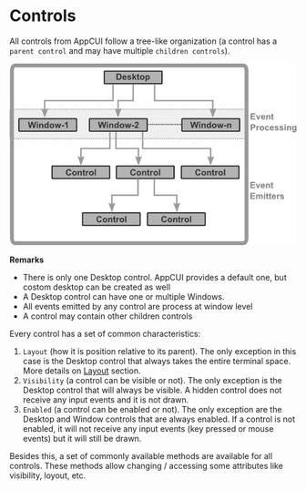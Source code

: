 # Controls

All controls from AppCUI follow a tree-like organization (a control has a `parent control` and may have multiple `children controls`).

<img src="img/controls_architecture.png" />

**Remarks**
* There is only one Desktop control. AppCUI provides a default one, but costom desktop can be created as well
* A Desktop control can have one or multiple Windows.
* All events emitted by any control are process at window level
* A control may contain other children controls

Every control has a set of common characteristics:
1. `Layout` (how it is position relative to its parent). The only exception in this case is the Desktop control that always takes the entire terminal space. More details on [Layout](layout.md) section.
2. `Visibility` (a control can be visible or not). The only exception is the Desktop control that will always be visible. A hidden control does not receive any input events and it is not drawn.
3. `Enabled` (a control can be enabled or not). The only exception are the Desktop and Window controls that are always enabled. If a control is not enabled, it will not receive any input events (key pressed or mouse events) but it will still be drawn.

Besides this, a set of commonly available methods are available for all controls. These methods allow changing / accessing some attributes like visibility, loyout, etc.


